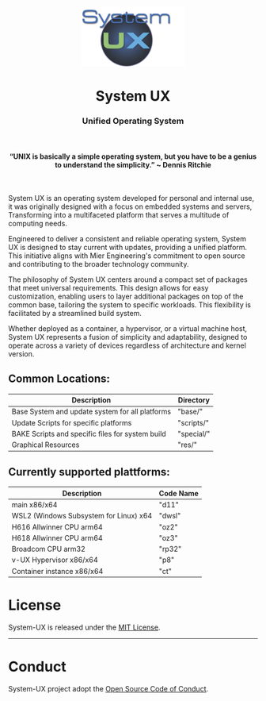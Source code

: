 <div id="System UX-logo" align="center">
    <br />
    <img src="https://github.com/angelivan-spartan/UX/blob/master/res/logo/SystemUX.png" alt="System UX Logo" width="210"/>
    <h1>System UX</h1>
    <h3>Unified Operating System</h3>
    <br>
    <h4>“UNIX is basically a simple operating system, but you have to be a genius to understand the simplicity.” ~ Dennis Ritchie</h4>
    <br>
</div>

System UX is an operating system developed for personal and internal use, it was originally designed with a focus on embedded systems and servers, Transforming into a multifaceted platform that serves a multitude of computing needs.

Engineered to deliver a consistent and reliable operating system, System UX is designed to stay current with updates, providing a unified platform. This initiative aligns with Mier Engineering's commitment to open source and contributing to the broader technology community.

The philosophy of System UX centers around a compact set of packages that meet universal requirements. This design allows for easy customization, enabling users to layer additional packages on top of the common base, tailoring the system to specific workloads. This flexibility is facilitated by a streamlined build system.

Whether deployed as a container, a hypervisor, or a virtual machine host, System UX represents a fusion of simplicity and adaptability, designed to operate across a variety of devices regardless of architecture and kernel version.



## Common Locations:

| Description | Directory |
| --- | --- |
| Base System and update system for all platforms | "base/" |
| Update Scripts for specific platforms | "scripts/" |
| BAKE Scripts and specific files for system build | "special/" |
| Graphical Resources | "res/" |


## Currently supported plattforms:

| Description | Code Name |
| --- | --- |
| main x86/x64 | "d11" |
| WSL2 (Windows Subsystem for Linux) x64 | "dwsl" |
| H616 Allwinner CPU arm64 | "oz2" |
| H618 Allwinner CPU arm64 | "oz3" |
| Broadcom CPU arm32 | "rp32" |
| v-UX Hypervisor x86/x64 | "p8" |
| Container instance x86/x64 | "ct" |


# License
System-UX is released under the [MIT License](https://github.com/angelivan-spartan/UX/blob/master/LICENSE).

----
# Conduct

System-UX project adopt the [Open Source Code of Conduct](https://github.com/angelivan-spartan/UX/blob/master/CODE_OF_CONDUCT.md).

